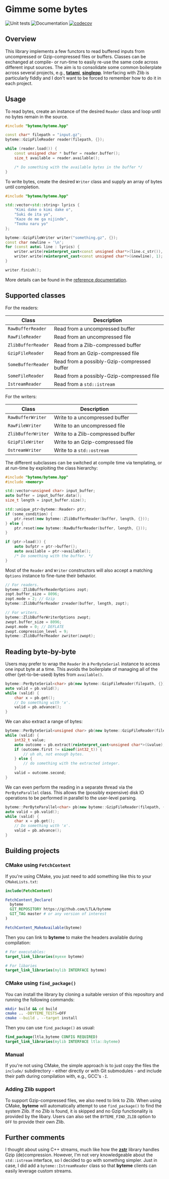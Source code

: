 # Gimme some bytes 

![Unit tests](https://github.com/LTLA/byteme/actions/workflows/run-tests.yaml/badge.svg)
![Documentation](https://github.com/LTLA/byteme/actions/workflows/doxygenate.yaml/badge.svg)
[![codecov](https://codecov.io/gh/LTLA/byteme/branch/master/graph/badge.svg?token=7I3UBJLHSO)](https://codecov.io/gh/LTLA/byteme)

## Overview

This library implements a few functors to read buffered inputs from uncompressed or Gzip-compressed files or buffers.
Classes can be exchanged at compile- or run-time to easily re-use the same code across different input sources.
The aim is to consolidate some common boilerplate across several projects, e.g., [**tatami**](https://github.com/LTLA/tatami), [**singlepp**](https://github.com/LTLA/singlepp).
Interfacing with Zlib is particularly fiddly and I don't want to be forced to remember how to do it in each project.

## Usage

To read bytes, create an instance of the desired `Reader` class and loop until no bytes remain in the source.

```cpp
#include "byteme/byteme.hpp"

const char* filepath = "input.gz";
byteme::GzipFileReader reader(filepath, {}); 

while (reader.load()) {
    const unsigned char * buffer = reader.buffer();
    size_t available = reader.available();

    /* Do something with the available bytes in the buffer */
}
```

To write bytes, create the desired `Writer` class and supply an array of bytes until completion.

```cpp
#include "byteme/byteme.hpp"

std::vector<std::string> lyrics { 
    "Kimi dake o kimi dake o", 
    "Suki de ita yo",
    "Kaze de me ga nijinde",
    "Tooku naru yo"
};

byteme::GzipFileWriter writer("something.gz", {});
const char newline = '\n';
for (const auto& line : lyrics) {
    writer.write(reinterpret_cast<const unsigned char*>(line.c_str()), line.size());
    writer.write(reinterpret_cast<const unsigned char*>(&newline), 1);
}

writer.finish();
```

More details can be found in the [reference documentation](https://ltla.github.io/byteme).

## Supported classes

For the readers:

| Class | Description |
|-------|-------------|
|`RawBufferReader`| Read from a uncompressed buffer|
|`RawFileReader`| Read from an uncompressed file|
|`ZlibBufferReader`| Read from a Zlib-compressed buffer|
|`GzipFileReader`| Read from an Gzip-compressed file|
|`SomeBufferReader`| Read from a possibly-Gzip-compressed buffer|
|`SomeFileReader`| Read from a possibly-Gzip-compressed file|
|`IstreamReader`| Read from a `std::istream`|

For the writers:

| Class | Description |
|-------|-------------|
|`RawBufferWriter`| Write to a uncompressed buffer|
|`RawFileWriter`| Write to an uncompressed file|
|`ZlibBufferWriter`| Write to a Zlib-compressed buffer|
|`GzipFileWriter`| Write to an Gzip-compressed file|
|`OstreamWriter`| Write to a `std::ostream`|

The different subclasses can be switched at compile time via templating, or at run-time by exploiting the class hierarchy:

```cpp
#include "byteme/byteme.hpp"
#include <memory>

std::vector<unsigned char> input_buffer;
auto buffer = input_buffer.data();
size_t length = input_buffer.size();

std::unique_ptr<byteme::Reader> ptr;
if (some_condition) {
    ptr.reset(new byteme::ZlibBufferReader(buffer, length, {}));
} else {
    ptr.reset(new byteme::RawBufferReader(buffer, length, {}));
}

if (ptr->load()) {
    auto bufptr = ptr->buffer();
    auto available = ptr->available();
    /* Do something with the buffer. */
}
```

Most of the `Reader` and `Writer` constructors will also accept a matching `Options` instance to fine-tune their behavior.

```cpp
// For readers.
byteme::ZlibBufferReaderOptions zopt;
zopt.buffer_size = 8096;
zopt.mode = 2; // Gzip
byteme::ZlibBufferReader zreader(buffer, length, zopt);

// For writers.
byteme::ZlibBufferWriterOptions zwopt;
zwopt.buffer_size = 8096;
zwopt.mode = 0; // DEFLATE
zwopt.compression_level = 9;
byteme::ZlibBufferReader zwriter(zwopt);
```

## Reading byte-by-byte

Users may prefer to wrap the `Reader` in a `PerByteSerial` instance to access one input byte at a time.
This avoids the boilerplate of managing all of the other (yet-to-be-used) bytes from `available()`.

```cpp
byteme::PerByteSerial<char> pb(new byteme::GzipFileReader(filepath, {}));
auto valid = pb.valid();
while (valid) {
    char x = pb.get();
    // Do something with 'x'.
    valid = pb.advance();
}
```

We can also extract a range of bytes:

```cpp
byteme::PerByteSerial<unsigned char> pb(new byteme::GzipFileReader(filepath, {}));
while (valid) {
    int32_t value;
    auto outcome = pb.extract(reinterpret_cast<unsigned char*>(&value), sizeof(int32_t)); 
    if (outcome.first != sizeof(int32_t)) {
        // uh oh, not enough bytes.
    } else {
        // do something with the extracted integer.
    }
    valid = outcome.second;
}
```

We can even perform the reading in a separate thread via the `PerByteParallel` class.
This allows the (possibly expensive) disk IO operations to be performed in parallel to the user-level parsing.

```cpp
byteme::PerByteParallel<char> pb(new byteme::GzipFileReader(filepath, {}));
auto valid = pb.valid();
while (valid) {
    char x = pb.get();
    // Do something with 'x'.
    valid = pb.advance();
}
```

## Building projects

### CMake using `FetchContent`

If you're using CMake, you just need to add something like this to your `CMakeLists.txt`:

```cmake
include(FetchContent)

FetchContent_Declare(
  byteme 
  GIT_REPOSITORY https://github.com/LTLA/byteme
  GIT_TAG master # or any version of interest
)

FetchContent_MakeAvailable(byteme)
```

Then you can link to **byteme** to make the headers available during compilation:

```cmake
# For executables:
target_link_libraries(myexe byteme)

# For libaries
target_link_libraries(mylib INTERFACE byteme)
```

### CMake using `find_package()`

You can install the library by cloning a suitable version of this repository and running the following commands:

```sh
mkdir build && cd build
cmake .. -DBYTEME_TESTS=OFF
cmake --build . --target install
```

Then you can use `find_package()` as usual:

```cmake
find_package(ltla_byteme CONFIG REQUIRED)
target_link_libraries(mylib INTERFACE ltla::byteme)
```

### Manual

If you're not using CMake, the simple approach is to just copy the files the `include/` subdirectory -
either directly or with Git submodules - and include their path during compilation with, e.g., GCC's `-I`.

### Adding Zlib support

To support Gzip-compressed files, we also need to link to Zlib.
When using CMake, **byteme** will automatically attempt to use `find_package()` to find the system Zlib.
If no Zlib is found, it is skipped and no Gzip functionality is provided by the libary.
Users can also set the `BYTEME_FIND_ZLIB` option to `OFF` to provide their own Zlib.

## Further comments

I thought about using C++ streams, much like how the [**zstr**](https://github.com/mateidavid/zstr) library handles Gzip (de)compression.
However, I'm not very knowledgeable about the `std::istream` interface, so I decided to go with something simpler.
Just in case, I did add a `byteme::IstreamReader` class so that **byteme** clients can easily leverage custom streams. 
